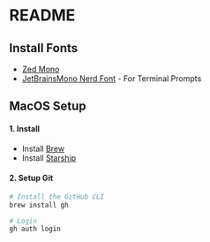 # README

## Install Fonts

- [Zed Mono](https://github.com/zed-industries/zed-fonts/releases)
- [JetBrainsMono Nerd Font](https://github.com/ryanoasis/nerd-fonts/releases) - For Terminal Prompts

## MacOS Setup

#### 1. Install

- Install [Brew](https://brew.sh/)
- Install [Starship](https://starship.rs/)

#### 2. Setup Git

```sh
# Install the GitHub CLI
brew install gh

# Login
gh auth login
```
